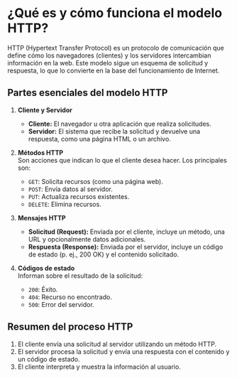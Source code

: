 # ¿Qué es y cómo funciona el modelo HTTP?

HTTP (Hypertext Transfer Protocol) es un protocolo de comunicación que define cómo los navegadores (clientes) y los servidores intercambian información en la web. Este modelo sigue un esquema de solicitud y respuesta, lo que lo convierte en la base del funcionamiento de Internet.

## Partes esenciales del modelo HTTP

1. **Cliente y Servidor**  
   - **Cliente:** El navegador u otra aplicación que realiza solicitudes.  
   - **Servidor:** El sistema que recibe la solicitud y devuelve una respuesta, como una página HTML o un archivo.

2. **Métodos HTTP**  
   Son acciones que indican lo que el cliente desea hacer. Los principales son:  
   - `GET`: Solicita recursos (como una página web).  
   - `POST`: Envía datos al servidor.  
   - `PUT`: Actualiza recursos existentes.  
   - `DELETE`: Elimina recursos.  

3. **Mensajes HTTP**  
   - **Solicitud (Request):** Enviada por el cliente, incluye un método, una URL y opcionalmente datos adicionales.  
   - **Respuesta (Response):** Enviada por el servidor, incluye un código de estado (p. ej., 200 OK) y el contenido solicitado.

4. **Códigos de estado**  
   Informan sobre el resultado de la solicitud:  
   - `200`: Éxito.  
   - `404`: Recurso no encontrado.  
   - `500`: Error del servidor.

## Resumen del proceso HTTP

1. El cliente envía una solicitud al servidor utilizando un método HTTP.  
2. El servidor procesa la solicitud y envía una respuesta con el contenido y un código de estado.  
3. El cliente interpreta y muestra la información al usuario.
